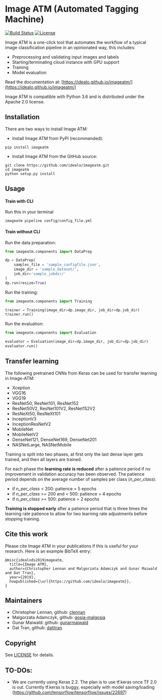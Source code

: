 # Image ATM (Automated Tagging Machine)

[![Build Status](https://travis-ci.org/idealo/imageatm.svg?branch=master)](https://travis-ci.org/idealo/imageatm)
[![License](https://img.shields.io/badge/License-Apache%202.0-orange.svg)](https://github.com/idealo/imageatm/blob/master/LICENSE)

Image ATM is a one-click tool that automates the workflow of a typical image classification pipeline in an opinionated way, this includes:

- Preprocessing and validating input images and labels
- Starting/terminating cloud instance with GPU support
- Training
- Model evaluation

Read the documentation at: [https://idealo.github.io/imageatm/](https://idealo.github.io/imageatm/)

Image ATM is compatible with Python 3.6 and is distributed under the Apache 2.0 license.

## Installation
There are two ways to install Image ATM:

* Install Image ATM from PyPI (recommended):
```
pip install imageatm
```

* Install Image ATM from the GitHub source:
```
git clone https://github.com/idealo/imageatm.git
cd imageatm
python setup.py install
```

## Usage

#### Train with CLI
Run this in your terminal
```
imageatm pipeline config/config_file.yml
```

#### Train without CLI
Run the data preparation:
``` python
from imageatm.components import DataPrep

dp = DataPrep(
    samples_file = 'sample_configfile.json',
    image_dir = 'sample_dataset/',
    job_dir='sample_jobdir/'
)
dp.run(resize=True)
```

Run the training:
``` python
from imageatm.components import Training

trainer = Training(image_dir=dp.image_dir, job_dir=dp.job_dir)
trainer.run()
```

Run the evaluation:
``` python
from imageatm.components import Evaluation

evaluator = Evaluation(image_dir=dp.image_dir, job_dir=dp.job_dir)
evaluator.run()
```

## Transfer learning
The following pretrained CNNs from Keras can be used for transfer learning in Image-ATM:

- Xception
- VGG16
- VGG19
- ResNet50, ResNet101, ResNet152
- ResNet50V2, ResNet101V2, ResNet152V2
- ResNeXt50, ResNeXt101
- InceptionV3
- InceptionResNetV2
- MobileNet
- MobileNetV2
- DenseNet121, DenseNet169, DenseNet201
- NASNetLarge, NASNetMobile

Training is split into two phases, at first only the last dense layer gets
trained, and then all layers are trained.

For each phase the **learning rate is reduced** after a patience period if no
improvement in validation accuracy has been observed. The patience period
depends on the average number of samples per class (*n_per_class*):

- if *n_per_class* < 200: patience = 5 epochs
- if *n_per_class* >= 200 and < 500: patience = 4 epochs
- if *n_per_class* >= 500: patience = 2 epochs

**Training is stopped early** after a patience period that is three times
the learning rate patience to allow for two learning rate adjustments
before stopping training.

## Cite this work
Please cite Image ATM in your publications if this is useful for your research. Here is an example BibTeX entry:
```
@misc{idealods2019imageatm,
  title={Image ATM},
  author={Christopher Lennan and Malgorzata Adamczyk and Gunar Maiwald and Dat Tran},
  year={2019},
  howpublished={\url{https://github.com/idealo/imageatm}},
}
```

## Maintainers
* Christopher Lennan, github: [clennan](https://github.com/clennan)
* Malgorzata Adamczyk, github: [gosia-malgosia](https://github.com/gosia-malgosia)
* Gunar Maiwald: github: [gunarmaiwald](https://github.com/gunarmaiwald)
* Dat Tran, github: [datitran](https://github.com/datitran)

## Copyright

See [LICENSE](LICENSE) for details.

## TO-DOs:

- We are currently using Keras 2.2. The plan is to use tf.keras once TF 2.0 is out. Currently tf.keras is buggy,
  especially with model saving/loading (https://github.com/tensorflow/tensorflow/issues/22697)
